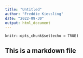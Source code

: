 ```yaml
---
title: "Untitled"
author: "Freddie Kiessling"
date: "2022-09-30"
output: html_document
---
```


```{r setup, include=FALSE}
knitr::opts_chunk$set(echo = TRUE)
```

## This is a markdown file